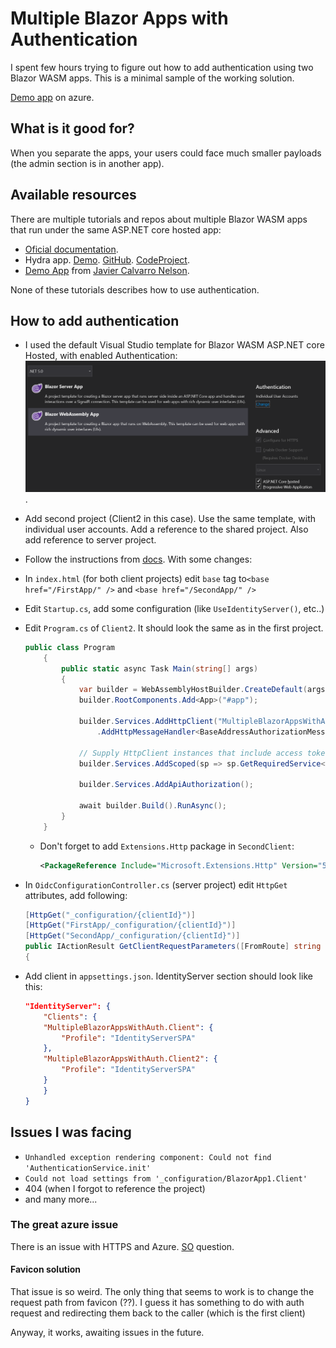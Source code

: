 # Multiple Blazor Apps with Authentication

I spent few hours trying to figure out how to add authentication using two Blazor WASM apps. This is a minimal sample of the working solution.

[Demo app](https://blazor-multi-apps.azurewebsites.net/) on azure. 

## What is it good for?

When you separate the apps, your users could face much smaller payloads (the admin section is in another app).

## Available resources

There are multiple tutorials and repos about multiple Blazor WASM apps that run under the same ASP.NET core hosted app: 

- [Oficial documentation](https://docs.microsoft.com/en-us/aspnet/core/blazor/host-and-deploy/webassembly?view=aspnetcore-5.0#hosted-deployment-with-multiple-blazor-webassembly-apps).
- Hydra app. [Demo](https://cec-blazor-examples.azurewebsites.net/). [GitHub](https://github.com/ShaunCurtis/CEC.Blazor.Examples). [CodeProject](https://www.codeproject.com/Articles/5287009/Blazor-Hydra-Hosting-Multiple-Blazor-SPAs-on-a-sin).
- [Demo App](https://github.com/javiercn/BlazorMultipleApps) from [Javier Calvarro Nelson](https://github.com/javiercn).

None of these tutorials describes how to use authentication. 

## How to add authentication 

- I used the default Visual Studio template for Blazor WASM ASP.NET core Hosted, with enabled Authentication:
![](media/2021-03-11-16-11-22.png).
- Add second project (Client2 in this case). Use the same template, with individual user accounts. Add a reference to the shared project. Also add reference to server project.
- Follow the instructions from [docs](https://docs.microsoft.com/en-us/aspnet/core/blazor/host-and-deploy/webassembly?view=aspnetcore-5.0#hosted-deployment-with-multiple-blazor-webassembly-apps). With some changes:
- In `index.html` (for both client projects) edit `base` tag to`<base href="/FirstApp/" />` and  `<base href="/SecondApp/" />`
- Edit `Startup.cs`, add some configuration (like `UseIdentityServer()`, etc..)
- Edit `Program.cs` of `Client2`. It should look the same as in the first project. 

    ```csharp
    public class Program
        {
            public static async Task Main(string[] args)
            {
                var builder = WebAssemblyHostBuilder.CreateDefault(args);
                builder.RootComponents.Add<App>("#app");

                builder.Services.AddHttpClient("MultipleBlazorAppsWithAuth.ServerAPI", client => client.BaseAddress = new Uri(builder.HostEnvironment.BaseAddress))
                    .AddHttpMessageHandler<BaseAddressAuthorizationMessageHandler>();

                // Supply HttpClient instances that include access tokens when making requests to the server project
                builder.Services.AddScoped(sp => sp.GetRequiredService<IHttpClientFactory>().CreateClient("MultipleBlazorAppsWithAuth.ServerAPI"));

                builder.Services.AddApiAuthorization();

                await builder.Build().RunAsync();
            }
        }
    ```

  - Don't forget to add `Extensions.Http` package in `SecondClient`:

    ```xml
    <PackageReference Include="Microsoft.Extensions.Http" Version="5.0.0" />
    ```

- In `OidcConfigurationController.cs` (server project) edit `HttpGet` attributes, add following:

    ```csharp
    [HttpGet("_configuration/{clientId}")]
    [HttpGet("FirstApp/_configuration/{clientId}")]
    [HttpGet("SecondApp/_configuration/{clientId}")]
    public IActionResult GetClientRequestParameters([FromRoute] string clientId)
    {
    ```

- Add client in `appsettings.json`. IdentityServer section should look like this: 

    ```json
    "IdentityServer": {
        "Clients": {
        "MultipleBlazorAppsWithAuth.Client": {
            "Profile": "IdentityServerSPA"
        },
        "MultipleBlazorAppsWithAuth.Client2": {
            "Profile": "IdentityServerSPA"
        }
        }
    }
    ```


## Issues I was facing

- `Unhandled exception rendering component: Could not find 'AuthenticationService.init'`
- `Could not load settings from '_configuration/BlazorApp1.Client'`
- 404 (when I forgot to reference the project)
- and many more...

### The great azure issue

There is an issue with HTTPS and Azure. [SO](https://stackoverflow.com/questions/66614745/multiple-blazor-apps-same-hosting-redirecting-from-the-first-app-to-the-second) question.


#### Favicon solution

That issue is so weird. The only thing that seems to work is to change the request path from favicon (??).
I guess it has something to do with auth request and redirecting them back to the caller (which is the first client)

Anyway, it works, awaiting issues in the future.